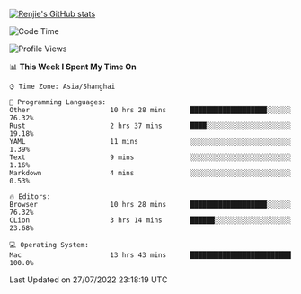 [![Renjie's GitHub stats](https://github-readme-stats.vercel.app/api?username=liurenjie1024&show_icons=true&theme=chartreuse-dark)](https://github.com/anuraghazra/github-readme-stats)

<!--START_SECTION:waka-->
![Code Time](http://img.shields.io/badge/Code%20Time-91%20hrs%2057%20mins-blue)

![Profile Views](http://img.shields.io/badge/Profile%20Views-22-blue)

📊 **This Week I Spent My Time On** 

```text
⌚︎ Time Zone: Asia/Shanghai

💬 Programming Languages: 
Other                    10 hrs 28 mins      ███████████████████░░░░░░   76.32% 
Rust                     2 hrs 37 mins       ████░░░░░░░░░░░░░░░░░░░░░   19.18% 
YAML                     11 mins             ░░░░░░░░░░░░░░░░░░░░░░░░░   1.39% 
Text                     9 mins              ░░░░░░░░░░░░░░░░░░░░░░░░░   1.16% 
Markdown                 4 mins              ░░░░░░░░░░░░░░░░░░░░░░░░░   0.53%

🔥 Editors: 
Browser                  10 hrs 28 mins      ███████████████████░░░░░░   76.32% 
CLion                    3 hrs 14 mins       ██████░░░░░░░░░░░░░░░░░░░   23.68%

💻 Operating System: 
Mac                      13 hrs 43 mins      █████████████████████████   100.0%

```


 Last Updated on 27/07/2022 23:18:19 UTC
<!--END_SECTION:waka-->

